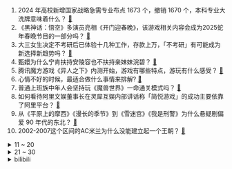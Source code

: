 1. 2024 年高校新增国家战略急需专业布点 1673 个，撤销 1670 个，本科专业大洗牌意味着什么？ [:link:](https://www.zhihu.com/question/6405882859)
2. 《黑神话：悟空》多演员亮相《开门迎春晚》，该游戏相关内容会成为2025蛇年春晚节目的一部分吗？ [:link:](https://www.zhihu.com/question/6457955205)
3. 大三女生决定不考研后已体验十几种工作，存款上万，「不考研」有可能成为新选择新趋势吗？ [:link:](https://www.zhihu.com/question/6467334098)
4. 甄嬛为什么宁肯扶持安陵容也不扶持亲妹妹浣碧？ [:link:](https://www.zhihu.com/question/625320654)
5. 腾讯魔方游戏《异人之下》内测开始，游戏有哪些特点，游玩有什么感受？ [:link:](https://www.zhihu.com/question/6371611265)
6. 心情不好的时候，最适合做什么事情来排解? [:link:](https://www.zhihu.com/question/6402464960)
7. 普通上班族中年人会坚持玩《魔兽世界》一命通关模式吗？ [:link:](https://www.zhihu.com/question/625758303)
8. 如何看待阿里文娱董事长在灵犀互娱内部讲话称「简悦游戏」的成功主要依靠了阿里平台？ [:link:](https://www.zhihu.com/question/6156968945)
9. 从《平原上的摩西》《漫长的季节》到《雪迷宫》《我是刑警》为什么悬疑剧偏爱 90 年代的东北？ [:link:](https://www.zhihu.com/question/5975522686)
10. 2002-2007这个区间的AC米兰为什么没能建立起一个王朝？ [:link:](https://www.zhihu.com/question/61394613)
<details>
<summary>11 ~ 20</summary>

11. 家里通暖气一般用地暖好还是用暖气片好？ [:link:](https://www.zhihu.com/question/3727132532)
12. 九部门明确认定家暴证据标准，家暴相关录音、短信等，当事人未成年子女证言等均可作为证据，有何法律意义？ [:link:](https://www.zhihu.com/question/6360955183)
13. 韩国国会通过迅速逮捕尹锡悦的决议案，这意味着什么？他将面临什么？ [:link:](https://www.zhihu.com/question/6471349284)
14. 作为家长，过往的负面经历，该毫无保留地向未成年孩子倾诉吗？ [:link:](https://www.zhihu.com/question/6239330871)
15. 《道德经》和《易经》有什么继承关系吗？ [:link:](https://www.zhihu.com/question/5999744554)
16. 中央政治局会议指出 2025 年「实施更加积极有为的宏观政策」，首提超常规逆周期调节，释放了什么信号？ [:link:](https://www.zhihu.com/question/6448553698)
17. 涉嫌非法禁锢 15 岁女孩，新加坡 22 岁中国留学生不认罪，具体情况如何？如何从法律视角解读？ [:link:](https://www.zhihu.com/question/6271127859)
18. 土豆用方言在你们哪里叫什么？ [:link:](https://www.zhihu.com/question/6304715858)
19. 《哪吒之魔童闹海》定档2025年大年初一，你预测票房多少? [:link:](https://www.zhihu.com/question/6450259083)
20. 如果 GTA6 失败了，对 R 星和游戏业界会有怎样的影响？ [:link:](https://www.zhihu.com/question/623835389)
</details>
<details>
<summary>21 ~ 30</summary>

21. 如何评价《叛逆的鲁鲁修》中的尤菲？ [:link:](https://www.zhihu.com/question/269141337)
22. 《死神千年血战篇》第三季相克谭开播，如何评价第十集？ [:link:](https://www.zhihu.com/question/6273392332)
23. 狸花猫的智商有多高? [:link:](https://www.zhihu.com/question/358025537)
24. 北师大教授喻国明因高产论文、投稿风波等引发热议，具体涉及哪些争议点？这一现象反映了怎样的学术生态问题？ [:link:](https://www.zhihu.com/question/6461672094)
25. 冬季出门跑步前，你心理建设多久？ [:link:](https://www.zhihu.com/question/5769172397)
26. 写网文一个月收入6千难吗？ [:link:](https://www.zhihu.com/question/663573484)
27. 电影院能不能开进社区呢？电影市场该如何创新？ [:link:](https://www.zhihu.com/question/667010233)
28. 《王者荣耀》是不是只要不停排位，什么水平都可以上王者呢？ [:link:](https://www.zhihu.com/question/359527061)
29. 健身对于胖子来说先减脂还是先增肌？ [:link:](https://www.zhihu.com/question/6013391475)
30. 都是解耦电四驱泛越野技术，长城Hi4-Z有何不同？ [:link:](https://www.zhihu.com/question/6026591025)
</details><details>
<summary>bilibili</summary>

</details>